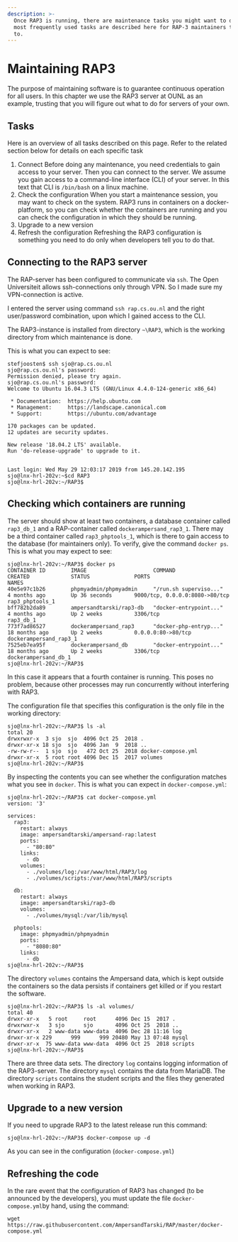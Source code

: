 ```yaml
---
description: >-
  Once RAP3 is running, there are maintenance tasks you might want to do. The
  most frequently used tasks are described here for RAP-3 maintainers to refer
  to.
---
```


# Maintaining RAP3

The purpose of maintaining software is to guarantee continuous operation for all users. In this chapter we use the RAP3 server at OUNL as an example, trusting that you will figure out what to do for servers of your own.

## Tasks

Here is an overview of all tasks described on this page. Refer to the related section below for details on each specific task

1. Connect Before doing any maintenance, you need credentials to gain access to your server. Then you can connect to the server. We assume you gain access to a command-line interface \(CLI\) of your server. In this text that CLI is `/bin/bash` on a linux machine.
2. Check the configuration When you start a maintenance session, you may want to check on the system. RAP3 runs in containers on a docker-platform, so you can check whether the containers are running and you can check the configuration in which they should be running.
3. Upgrade to a new version
4. Refresh the configuration Refreshing the RAP3 configuration is something you need to do only when developers tell you to do that. 

## Connecting to the RAP3 server

The RAP-server has been configured to communicate via `ssh`. The Open Universiteit allows ssh-connections only through VPN. So I made sure my VPN-connection is active.

I entered the server using command `ssh rap.cs.ou.nl` and the right user/password combination, upon which I gained access to the CLI.

The RAP3-instance is installed from directory `~\RAP3`, which is the working directory from which maintenance is done.

This is what you can expect to see:

```text
stefjoosten$ ssh sjo@rap.cs.ou.nl
sjo@rap.cs.ou.nl's password: 
Permission denied, please try again.
sjo@rap.cs.ou.nl's password: 
Welcome to Ubuntu 16.04.3 LTS (GNU/Linux 4.4.0-124-generic x86_64)

 * Documentation:  https://help.ubuntu.com
 * Management:     https://landscape.canonical.com
 * Support:        https://ubuntu.com/advantage

170 packages can be updated.
12 updates are security updates.

New release '18.04.2 LTS' available.
Run 'do-release-upgrade' to upgrade to it.


Last login: Wed May 29 12:03:17 2019 from 145.20.142.195
sjo@lnx-hrl-202v:~$cd RAP3
sjo@lnx-hrl-202v:~/RAP3$
```

## Checking which containers are running

The server should show at least two containers, a database container called `rap3_db_1` and a RAP-container called `dockerampersand_rap3_1`. There may be a third container called `rap3_phptools_1`, which is there to gain access to the database \(for maintainers only\). To verify, give the command `docker ps`. This is what you may expect to see:

```text
sjo@lnx-hrl-202v:~/RAP3$ docker ps
CONTAINER ID        IMAGE                     COMMAND                  CREATED             STATUS              PORTS                            NAMES
40e5e97c1b26        phpmyadmin/phpmyadmin     "/run.sh superviso..."   4 months ago        Up 36 seconds       9000/tcp, 0.0.0.0:8080->80/tcp   rap3_phptools_1
bff782b2da89        ampersandtarski/rap3-db   "docker-entrypoint..."   4 months ago        Up 2 weeks          3306/tcp                         rap3_db_1
773f7ad86527        dockerampersand_rap3      "docker-php-entryp..."   18 months ago       Up 2 weeks          0.0.0.0:80->80/tcp               dockerampersand_rap3_1
7525eb7ea95f        dockerampersand_db        "docker-entrypoint..."   18 months ago       Up 2 weeks          3306/tcp                         dockerampersand_db_1
sjo@lnx-hrl-202v:~/RAP3$ 
```

In this case it appears that a fourth container is running. This poses no problem, because other processes may run concurrently without interfering with RAP3.

The configuration file that specifies this configuration is the only file in the working directory:

```text
sjo@lnx-hrl-202v:~/RAP3$ ls -al
total 20
drwxrwxr-x  3 sjo  sjo  4096 Oct 25  2018 .
drwxr-xr-x 18 sjo  sjo  4096 Jan  9  2018 ..
-rw-rw-r--  1 sjo  sjo   472 Oct 25  2018 docker-compose.yml
drwxr-xr-x  5 root root 4096 Dec 15  2017 volumes
sjo@lnx-hrl-202v:~/RAP3$ 
```

By inspecting the contents you can see whether the configuration matches what you see in `docker`. This is what you can expect in `docker-compose.yml`:

```text
sjo@lnx-hrl-202v:~/RAP3$ cat docker-compose.yml
version: '3'

services:
  rap3:
    restart: always
    image: ampersandtarski/ampersand-rap:latest
    ports:
      - "80:80"
    links:
      - db
    volumes:
      - ./volumes/log:/var/www/html/RAP3/log
      - ./volumes/scripts:/var/www/html/RAP3/scripts
 
  db:
    restart: always
    image: ampersandtarski/rap3-db
    volumes:
      - ./volumes/mysql:/var/lib/mysql

  phptools:
    image: phpmyadmin/phpmyadmin
    ports:
      - "8080:80"
    links:
      - db
sjo@lnx-hrl-202v:~/RAP3$
```

The directory `volumes` contains the Ampersand data, which is kept outside the containers so the data persists if containers get killed or if you restart the software.

```text
sjo@lnx-hrl-202v:~/RAP3$ ls -al volumes/
total 40
drwxr-xr-x   5 root     root      4096 Dec 15  2017 .
drwxrwxr-x   3 sjo      sjo       4096 Oct 25  2018 ..
drwxr-xr-x   2 www-data www-data  4096 Dec 28 11:16 log
drwxr-xr-x 229      999      999 20480 May 13 07:48 mysql
drwxr-xr-x  75 www-data www-data  4096 Oct 25  2018 scripts
sjo@lnx-hrl-202v:~/RAP3$
```

There are three data sets. The directory `log` contains logging information of the RAP3-server. The directory `mysql` contains the data from MariaDB. The directory `scripts` contains the student scripts and the files they generated when working in RAP3.

## Upgrade to a new version 

If you need to upgrade RAP3 to the latest release run this command:

```text
sjo@lnx-hrl-202v:~/RAP3$ docker-compose up -d
```

As you can see in the configuration \(`docker-compose.yml`\) 

## Refreshing the code

In the rare event that the configuration of RAP3 has changed \(to be announced by the developers\), you must update the file `docker-compose.yml`by hand, using the command:

```text
wget https://raw.githubusercontent.com/AmpersandTarski/RAP/master/docker-compose.yml
```





